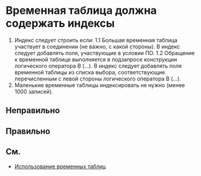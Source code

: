 # Временная таблица должна содержать индексы

1. Индекс следует строить если:
	1.1 Большая временная таблица участвует в соединении (не важно, с какой стороны). 
	    В индекс следует добавлять поля, участвующие в условии ПО.
	1.2 Обращение к временной таблице выполняется в подзапросе конструкции логического оператора В (...). 
	    В индекс следует добавлять поля временной таблицы из списка выбора, соответствующие перечисленным 
	    с левой стороны логического оператора В (...).
2. Маленькие временные таблицы индексировать не нужно (менее 1000 записей).

## Неправильно

## Правильно

## См.

- [Использование временных таблиц](https://its.1c.ru/db/v8std/content/777/hdoc)